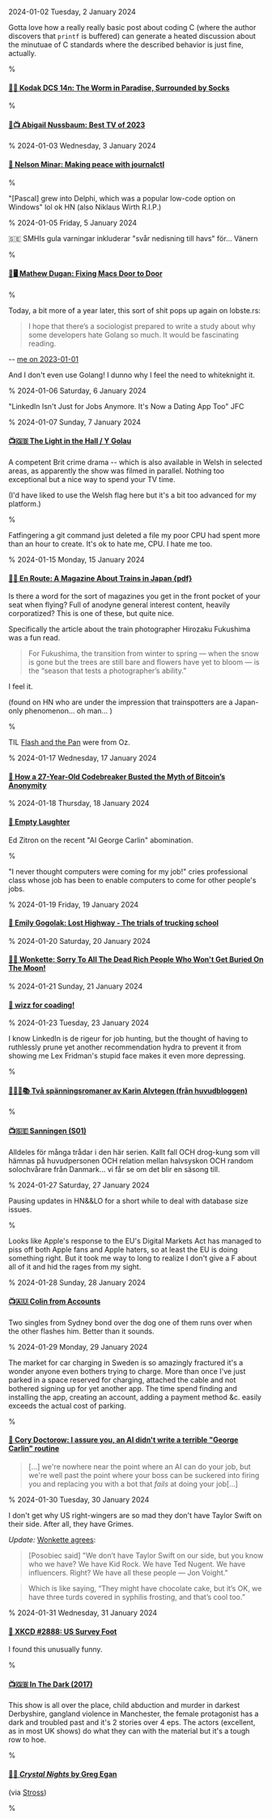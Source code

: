 2024-01-02 Tuesday,  2 January 2024

Gotta love how a really really basic post about coding C (where the author discovers that `printf` is buffered) can generate a heated discussion about the minutuae of C standards where the described behavior is just fine, actually.

%

#### [🔗📸 Kodak DCS 14n: The Worm in Paradise, Surrounded by Socks](https://women-and-dreams.blogspot.com/2024/01/kodak-dcs-14n-worm-in-paradise.html)

%

#### [🔗📺 Abigail Nussbaum: Best TV of 2023](https://www.lawyersgunsmoneyblog.com/2024/01/best-tv-of-2023) 

%
2024-01-03 Wednesday,  3 January 2024

#### [🔗 Nelson Minar: Making peace with journalctl](https://nelsonslog.wordpress.com/2024/01/01/making-peace-with-journalctl/)

%

"[Pascal] grew into Delphi, which was a popular low-code option on Windows" lol ok HN (also Niklaus Wirth R.I.P.)

%
2024-01-05 Friday,  5 January 2024

&#x1F1F8;&#x1F1EA; SMHIs gula varningar inkluderar "svår nedisning till havs" för... Vänern

%

#### [🔗🖥  Mathew Dugan: Fixing Macs Door to Door](https://matduggan.com/fixing-macs-door-to-door/)

%

Today, a bit more of a year later, this sort of shit pops up again on lobste.rs: 

> I hope that there’s a sociologist prepared to write a study about why some developers hate Golang so much. It would be fascinating reading.

-- [me on 2023-01-01](https://gerikson.com/m/2023/01/index.html#2023-01-01_sunday_02)

And I don't even use Golang! I dunno why I feel the need to whiteknight it.

%
2024-01-06 Saturday,  6 January 2024

"LinkedIn Isn't Just for Jobs Anymore. It's Now a Dating App Too" JFC

%
2024-01-07 Sunday,  7 January 2024

#### [📺🇬🇧 The Light in the Hall / Y Golau](https://www.imdb.com/title/tt20245230/)

A competent Brit crime drama -- which is also available in Welsh in selected areas, as apparently the show was filmed in parallel. Nothing too exceptional but a nice way to spend your TV time.

(I'd have liked to use the Welsh flag here but it's a bit too advanced for my platform.)

%

Fatfingering a git command just deleted a file my poor CPU had spent more than an hour to create. It's ok to hate me, CPU. I hate me too.

%
2024-01-15 Monday, 15 January 2024

#### [🔗🚆 En Route: A Magazine About Trains in Japan {pdf}](https://www.tokyoweekender.com/wp-content/uploads/2023/10/En_Route_2023.pdf)

Is there a word for the sort of magazines you get in the front pocket of your seat when flying? Full of anodyne general interest content, heavily corporatized? This is one of these, but quite nice. 

Specifically the article about the train photographer Hirozaku Fukushima was a fun read. 

> For Fukushima, the transition from winter to spring — when the snow is gone but the trees are still bare and flowers have yet to bloom — is the “season that tests a photographer’s ability.”

I feel it.

(found on HN who are under the impression that trainspotters are a Japan-only phenomenon... oh man... )

%

TIL [Flash and the Pan](https://en.wikipedia.org/wiki/Flash_and_the_Pan) were from Oz.

%
2024-01-17 Wednesday, 17 January 2024

#### [🔗 How a 27-Year-Old Codebreaker Busted the Myth of Bitcoin’s Anonymity](https://www.wired.com/story/27-year-old-codebreaker-busted-myth-bitcoins-anonymity/)

%
2024-01-18 Thursday, 18 January 2024

#### [🔗 Empty Laughter](https://wheresyoured.at/p/empty-laughter)

Ed Zitron on the recent "AI George Carlin" abomination.

%

"I never thought computers were coming for my job!" cries professional class whose job has been to enable computers to come for other people's jobs.

%
2024-01-19 Friday, 19 January 2024

#### [🔗 Emily Gogolak: Lost Highway - The trials of trucking school](https://harpers.org/archive/2024/02/lost-highway-emily-gogolak/)

%
2024-01-20 Saturday, 20 January 2024

#### [🔗🌝 Wonkette: Sorry To All The Dead Rich People Who Won't Get Buried On The Moon!](https://www.wonkette.com/p/sorry-to-all-the-dead-rich-people)

%
2024-01-21 Sunday, 21 January 2024

#### [🔗 wizz for coading!](https://archiveofourown.org/works/45787648?view_full_work=true)

%
2024-01-23 Tuesday, 23 January 2024

I know LinkedIn is de rigeur for job hunting, but the thought of having to ruthlessly prune yet another recommendation hydra to prevent it from showing me Lex Fridman's stupid face makes it even more depressing.

%

#### [🔗&#x1F1F8;&#x1F1EA;📚 Två spänningsromaner av Karin Alvtegen (från huvudbloggen)](https://gerikson.com/blog/books/read/Tva-romaner-Karin-Alvtegen.html)

%

#### [📺&#x1F1F8;&#x1F1EA; Sanningen (S01)](https://www.imdb.com/title/tt19818812/?ref_=fn_al_tt_2)

Alldeles för många trådar i den här serien. Kallt fall OCH drog-kung som vill hämnas på huvudpersonen OCH relation mellan halvsyskon OCH random solochvårare från Danmark... vi får se om det blir en säsong till. 

%
2024-01-27 Saturday, 27 January 2024

Pausing updates in HN&&LO for a short while to deal with database size issues.

%

Looks like Apple's response to the EU's Digital Markets Act has managed to piss off both Apple fans and Apple haters, so at least the EU is doing something right. But it took me way to long to realize I don't give a F about all of it and hid the rages from my sight.

%
2024-01-28 Sunday, 28 January 2024

#### [📺🇦🇺 Colin from Accounts](https://www.imdb.com/title/tt18228732/)

Two singles from Sydney bond over the dog one of them runs over when the other flashes him. Better than it sounds.

%
2024-01-29 Monday, 29 January 2024

The market for car charging in Sweden is so amazingly fractured it's a wonder anyone even bothers trying to charge. More than once I've just parked in a space reserved for charging, attached the cable and not bothered signing up for yet another app. The time spend finding and installing the app, creating an account, adding a payment method &c. easily exceeds the actual cost of parking.

%

#### [🔗 Cory Doctorow: I assure you, an AI didn't write a terrible "George Carlin" routine](https://pluralistic.net/2024/01/29/pay-no-attention/#to-the-little-man-behind-the-curtain)

> [...] we're nowhere near the point where an AI can do your job, but we're well past the point where your boss can be suckered into firing you and replacing you with a bot that *fails* at doing your job[...]

%
2024-01-30 Tuesday, 30 January 2024

I don't get why US right-wingers are so mad they don't have Taylor Swift on their side. After all, they have Grimes.

*Update:* [Wonkette agrees](https://www.wonkette.com/p/there-is-no-overstating-how-frightened):

> [Posobiec said] "We don’t have Taylor Swift on our side, but you know who we have? We have Kid Rock. We have Ted Nugent. We have influencers. Right? We have all these people — Jon Voight."

> Which is like saying, “They might have chocolate cake, but it’s OK, we have three turds covered in syphilis frosting, and that’s cool too.”

%
2024-01-31 Wednesday, 31 January 2024

#### [🔗 XKCD #2888: US Survey Foot](https://xkcd.com/2888/)

I found this unusually funny.

%

#### [📺&#x1F1EC;&#x1F1E7; In The Dark (2017)](https://www.imdb.com/title/tt5729304/)

This show is all over the place, child abduction and murder in darkest Derbyshire, gangland violence in Manchester, the female protagonist has a dark and troubled past and it's 2 stories over 4 eps. The actors (excellent, as in most UK shows) do what they can with the material but it's a tough row to hoe.

%

#### [🔗🚀 *Crystal Nights* by Greg Egan](https://www.gregegan.net/MISC/CRYSTAL/Crystal.html)

(via [Stross](http://www.antipope.org/charlie/blog-static/2016/06/cytological-utopia-and-the-rap.html))

%
